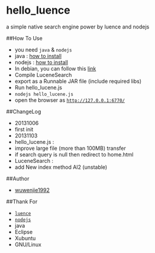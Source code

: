 hello_luence
============

a simple native search engine power by luence and nodejs

##How To Use
 * you need `java` & `nodejs`
  * java : [how to install](http://openjdk.java.net/install/)
  * nodejs : [how to install](https://github.com/joyent/node/blob/master/README.md)
  * In debian, you can follow this [link](https://github.com/joyent/node/wiki/Installing-Node.js-via-package-manager#ubuntu-mint-elementary-os)
 * Compile LuceneSearch
  * export as a Runnable JAR file (include required libs)
 * Run hello_lucene.js
  * `nodejs hello_lucene.js`
  * open the browser as [`http://127.0.0.1:6770/`](http://127.0.0.1:6770/)

##ChangeLog
 * 20131006 
  * first init
 * 20131103
  * hello_lucene.js :
  * improve large file (more than 100MB) transfer
  * if search query is null then redirect to home.html
  * LuceneSearch :
  * add New index method AI2 (unstable)

##Author
 * [wuwenjie1992](http://wuwenjie.tk)
 
##Thank For
 * [`luence`](http://lucene.apache.org/)
 * [`nodejs`](http://nodejs.org)
 * java
 * Eclipse
 * Xubuntu
 * GNU/Linux
